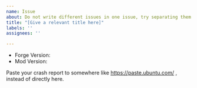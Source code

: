 ```yaml
---
name: Issue
about: Do not write different issues in one issue, try separating them
title: "[Give a relevant title here]"
labels: ''
assignees: ''

---
```


 * Forge Version: 
 * Mod Version: 

Paste your crash report to somewhere like https://paste.ubuntu.com/ , instead of directly here.
